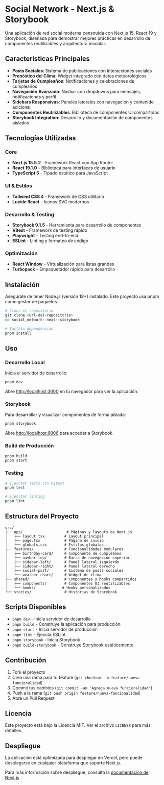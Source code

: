 # Social Network - Next.js & Storybook

Una aplicación de red social moderna construida con Next.js 15, React 19 y Storybook, diseñada para demostrar mejores prácticas en desarrollo de componentes reutilizables y arquitectura modular.

## Características Principales

- **Posts Sociales**: Sistema de publicaciones con interacciones sociales
- **Pronóstico del Clima**: Widget integrado con datos meteorológicos
- **Tarjetas de Cumpleaños**: Notificaciones y celebraciones de cumpleaños
- **Navegación Avanzada**: Navbar con dropdowns para mensajes, notificaciones y perfil
- **Sidebars Responsivas**: Paneles laterales con navegación y contenido adicional
- **Componentes Reutilizables**: Biblioteca de componentes UI compartidos
- **Storybook Integration**: Desarrollo y documentación de componentes aislados

## Tecnologías Utilizadas

### Core
- **Next.js 15.5.2** - Framework React con App Router
- **React 19.1.0** - Biblioteca para interfaces de usuario
- **TypeScript 5** - Tipado estático para JavaScript

### UI & Estilos
- **Tailwind CSS 4** - Framework de CSS utilitario
- **Lucide React** - Iconos SVG modernos

### Desarrollo & Testing
- **Storybook 9.1.5** - Herramienta para desarrollo de componentes
- **Vitest** - Framework de testing rápido
- **Playwright** - Testing end-to-end
- **ESLint** - Linting y formateo de código

### Optimización
- **React Window** - Virtualización para listas grandes
- **Turbopack** - Empaquetador rápido para desarrollo

## Instalación

Asegúrate de tener Node.js (versión 18+) instalado. Este proyecto usa pnpm como gestor de paquetes.

```bash
# Clona el repositorio
git clone <url-del-repositorio>
cd social_network--next--storybook

# Instala dependencias
pnpm install
```

## Uso

### Desarrollo Local

Inicia el servidor de desarrollo:

```bash
pnpm dev
```

Abre [http://localhost:3000](http://localhost:3000) en tu navegador para ver la aplicación.

### Storybook

Para desarrollar y visualizar componentes de forma aislada:

```bash
pnpm storybook
```

Abre [http://localhost:6006](http://localhost:6006) para acceder a Storybook.

### Build de Producción

```bash
pnpm build
pnpm start
```

### Testing

```bash
# Ejecutar tests con Vitest
pnpm test

# Ejecutar linting
pnpm lint
```

## Estructura del Proyecto

```
src/
├── app/                    # Páginas y layouts de Next.js
│   ├── layout.tsx         # Layout principal
│   ├── page.tsx           # Página de inicio
│   └── globals.css        # Estilos globales
├── features/              # Funcionalidades modulares
│   ├── birthday-card/     # Componente de cumpleaños
│   ├── navbar-top/        # Barra de navegación superior
│   ├── sidebar-left/      # Panel lateral izquierdo
│   ├── sidebar-right/     # Panel lateral derecho
│   ├── social-post/       # Sistema de posts sociales
│   └── weather-chart/     # Widget de clima
├── shared/                # Componentes y hooks compartidos
│   ├── components/        # Componentes UI reutilizables
│   └── hooks/            # Hooks personalizados
└── stories/               # Historias de Storybook
```

## Scripts Disponibles

- `pnpm dev` - Inicia servidor de desarrollo
- `pnpm build` - Construye la aplicación para producción
- `pnpm start` - Inicia servidor de producción
- `pnpm lint` - Ejecuta ESLint
- `pnpm storybook` - Inicia Storybook
- `pnpm build-storybook` - Construye Storybook estáticamente

## Contribución

1. Fork el proyecto
2. Crea una rama para tu feature (`git checkout -b feature/nueva-funcionalidad`)
3. Commit tus cambios (`git commit -am 'Agrega nueva funcionalidad'`)
4. Push a la rama (`git push origin feature/nueva-funcionalidad`)
5. Abre un Pull Request

## Licencia

Este proyecto está bajo la Licencia MIT. Ver el archivo `LICENSE` para más detalles.

## Despliegue

La aplicación está optimizada para desplegar en Vercel, pero puede desplegarse en cualquier plataforma que soporte Next.js.

Para más información sobre despliegue, consulta la [documentación de Next.js](https://nextjs.org/docs/app/building-your-application/deploying).
